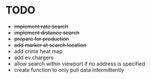 # TODO

* ~~implement rate search~~
* ~~implement distance search~~
* ~~prepare for production~~
* ~~add marker at search location~~
* add crime heat map
* add ev chargers
* allow search within viewport if no address is specified
* create function to only pull data intermittently


